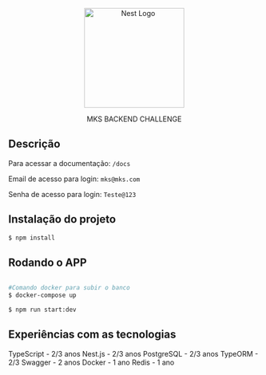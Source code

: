 <p align="center">
  <a href="http://nestjs.com/" target="blank"><img src="https://nestjs.com/img/logo-small.svg" width="200" alt="Nest Logo" /></a>
</p>

[circleci-image]: https://img.shields.io/circleci/build/github/nestjs/nest/master?token=abc123def456
[circleci-url]: https://circleci.com/gh/nestjs/nest

  <p align="center">MKS BACKEND CHALLENGE

## Descrição

Para acessar a documentação: `/docs`

Email de acesso para login: `mks@mks.com`

Senha de acesso para login: `Teste@123`

## Instalação do projeto

```bash
$ npm install
```

## Rodando o APP

```bash

#Comando docker para subir o banco
$ docker-compose up

$ npm run start:dev

```

## Experiências com as tecnologias

TypeScript - 2/3 anos
Nest.js - 2/3 anos
PostgreSQL - 2/3 anos
TypeORM - 2/3
Swagger - 2 anos
Docker - 1 ano
Redis - 1 ano
